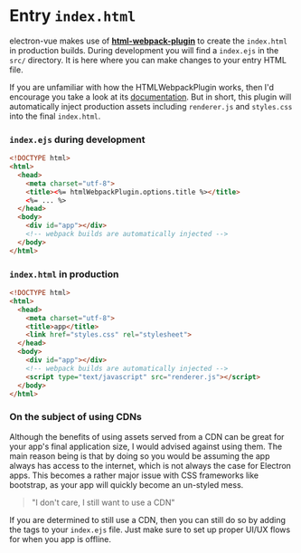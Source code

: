 # Entry `index.html`

electron-vue makes use of [**html-webpack-plugin**](https://github.com/ampedandwired/html-webpack-plugin) to create the `index.html` in production builds. During development you will find a `index.ejs` in the `src/` directory. It is here where you can make changes to your entry HTML file.

If you are unfamiliar with how the HTMLWebpackPlugin works, then I'd encourage you take a look at its [documentation](https://www.npmjs.com/package/html-webpack-plugin). But in short, this plugin will automatically inject production assets including `renderer.js` and `styles.css` into the final `index.html`.

### `index.ejs` during development

```html
<!DOCTYPE html>
<html>
  <head>
    <meta charset="utf-8">
    <title><%= htmlWebpackPlugin.options.title %></title>
    <%= ... %>
  </head>
  <body>
    <div id="app"></div>
    <!-- webpack builds are automatically injected -->
  </body>
</html>
```

### `index.html` in production

```html
<!DOCTYPE html>
<html>
  <head>
    <meta charset="utf-8">
    <title>app</title>
    <link href="styles.css" rel="stylesheet">
  </head>
  <body>
    <div id="app"></div>
    <!-- webpack builds are automatically injected -->
    <script type="text/javascript" src="renderer.js"></script>
  </body>
</html>
```

### On the subject of using CDNs

Although the benefits of using assets served from a CDN can be great for your app's final application size, I would advised against using them. The main reason being is that by doing so you would be assuming the app always has access to the internet, which is not always the case for Electron apps. This becomes a rather major issue with CSS frameworks like bootstrap, as your app will quickly become an un-styled mess.

> "I don't care, I still want to use a CDN"

If you are determined to still use a CDN, then you can still do so by adding the tags to your `index.ejs` file. Just make sure to set up proper UI/UX flows for when you app is offline.

